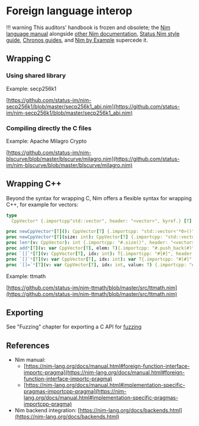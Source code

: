 # Foreign language interop

!!! warning
    This auditors' handbook is frozen and obsolete; the [Nim language manual](https://nim-lang.org/docs/manual.html) alongside [other Nim documentation](https://nim-lang.org/documentation.html), [Status Nim style guide](https://status-im.github.io/nim-style-guide/), [Chronos guides](https://github.com/status-im/nim-chronos/blob/master/docs/src/SUMMARY.md), and [Nim by Example](https://nim-by-example.github.io/getting_started/) supercede it.

## Wrapping C

### Using shared library

Example: secp256k1

[https://github.com/status-im/nim-secp256k1/blob/master/secp256k1_abi.nim](https://github.com/status-im/nim-secp256k1/blob/master/secp256k1_abi.nim)

### Compiling directly the C files

Example: Apache Milagro Crypto

[https://github.com/status-im/nim-blscurve/blob/master/blscurve/milagro.nim](https://github.com/status-im/nim-blscurve/blob/master/blscurve/milagro.nim)

## Wrapping C++

Beyond the syntax for wrapping C, Nim offers a flexible syntax for wrapping C++,
for example for vectors:

```Nim
type
  CppVector* {.importcpp"std::vector", header: "<vector>", byref.} [T] = object

proc newCppVector*[T](): CppVector[T] {.importcpp: "std::vector<'*0>()", header: "<vector>", constructor.}
proc newCppVector*[T](size: int): CppVector[T] {.importcpp: "std::vector<'*0>(#)", header: "<vector>", constructor.}
proc len*(v: CppVector): int {.importcpp: "#.size()", header: "<vector>".}
proc add*[T](v: var CppVector[T], elem: T){.importcpp: "#.push_back(#)", header: "<vector>".}
proc `[]`*[T](v: CppVector[T], idx: int): T{.importcpp: "#[#]", header: "<vector>".}
proc `[]`*[T](v: var CppVector[T], idx: int): var T{.importcpp: "#[#]", header: "<vector>".}
proc `[]=`*[T](v: var CppVector[T], idx: int, value: T) {.importcpp: "#[#]=#", header: "<vector>".}
```

Example: ttmath

[https://github.com/status-im/nim-ttmath/blob/master/src/ttmath.nim](https://github.com/status-im/nim-ttmath/blob/master/src/ttmath.nim)

## Exporting

See "Fuzzing" chapter for exporting a C API for [fuzzing](02.4_debugging_Nim_sanitizers_fuzzers.md#Fuzzers)

## References

- Nim manual:
  - [https://nim-lang.org/docs/manual.html#foreign-function-interface-importc-pragma](https://nim-lang.org/docs/manual.html#foreign-function-interface-importc-pragma)
  - [https://nim-lang.org/docs/manual.html#implementation-specific-pragmas-importcpp-pragma](https://nim-lang.org/docs/manual.html#implementation-specific-pragmas-importcpp-pragma)
- Nim backend integration: [https://nim-lang.org/docs/backends.html](https://nim-lang.org/docs/backends.html)
